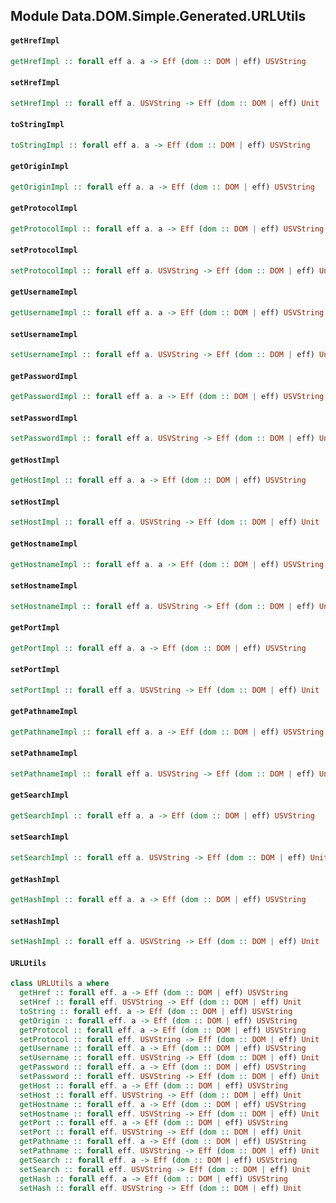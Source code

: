 ## Module Data.DOM.Simple.Generated.URLUtils

#### `getHrefImpl`

``` purescript
getHrefImpl :: forall eff a. a -> Eff (dom :: DOM | eff) USVString
```

#### `setHrefImpl`

``` purescript
setHrefImpl :: forall eff a. USVString -> Eff (dom :: DOM | eff) Unit
```

#### `toStringImpl`

``` purescript
toStringImpl :: forall eff a. a -> Eff (dom :: DOM | eff) USVString
```

#### `getOriginImpl`

``` purescript
getOriginImpl :: forall eff a. a -> Eff (dom :: DOM | eff) USVString
```

#### `getProtocolImpl`

``` purescript
getProtocolImpl :: forall eff a. a -> Eff (dom :: DOM | eff) USVString
```

#### `setProtocolImpl`

``` purescript
setProtocolImpl :: forall eff a. USVString -> Eff (dom :: DOM | eff) Unit
```

#### `getUsernameImpl`

``` purescript
getUsernameImpl :: forall eff a. a -> Eff (dom :: DOM | eff) USVString
```

#### `setUsernameImpl`

``` purescript
setUsernameImpl :: forall eff a. USVString -> Eff (dom :: DOM | eff) Unit
```

#### `getPasswordImpl`

``` purescript
getPasswordImpl :: forall eff a. a -> Eff (dom :: DOM | eff) USVString
```

#### `setPasswordImpl`

``` purescript
setPasswordImpl :: forall eff a. USVString -> Eff (dom :: DOM | eff) Unit
```

#### `getHostImpl`

``` purescript
getHostImpl :: forall eff a. a -> Eff (dom :: DOM | eff) USVString
```

#### `setHostImpl`

``` purescript
setHostImpl :: forall eff a. USVString -> Eff (dom :: DOM | eff) Unit
```

#### `getHostnameImpl`

``` purescript
getHostnameImpl :: forall eff a. a -> Eff (dom :: DOM | eff) USVString
```

#### `setHostnameImpl`

``` purescript
setHostnameImpl :: forall eff a. USVString -> Eff (dom :: DOM | eff) Unit
```

#### `getPortImpl`

``` purescript
getPortImpl :: forall eff a. a -> Eff (dom :: DOM | eff) USVString
```

#### `setPortImpl`

``` purescript
setPortImpl :: forall eff a. USVString -> Eff (dom :: DOM | eff) Unit
```

#### `getPathnameImpl`

``` purescript
getPathnameImpl :: forall eff a. a -> Eff (dom :: DOM | eff) USVString
```

#### `setPathnameImpl`

``` purescript
setPathnameImpl :: forall eff a. USVString -> Eff (dom :: DOM | eff) Unit
```

#### `getSearchImpl`

``` purescript
getSearchImpl :: forall eff a. a -> Eff (dom :: DOM | eff) USVString
```

#### `setSearchImpl`

``` purescript
setSearchImpl :: forall eff a. USVString -> Eff (dom :: DOM | eff) Unit
```

#### `getHashImpl`

``` purescript
getHashImpl :: forall eff a. a -> Eff (dom :: DOM | eff) USVString
```

#### `setHashImpl`

``` purescript
setHashImpl :: forall eff a. USVString -> Eff (dom :: DOM | eff) Unit
```

#### `URLUtils`

``` purescript
class URLUtils a where
  getHref :: forall eff. a -> Eff (dom :: DOM | eff) USVString
  setHref :: forall eff. USVString -> Eff (dom :: DOM | eff) Unit
  toString :: forall eff. a -> Eff (dom :: DOM | eff) USVString
  getOrigin :: forall eff. a -> Eff (dom :: DOM | eff) USVString
  getProtocol :: forall eff. a -> Eff (dom :: DOM | eff) USVString
  setProtocol :: forall eff. USVString -> Eff (dom :: DOM | eff) Unit
  getUsername :: forall eff. a -> Eff (dom :: DOM | eff) USVString
  setUsername :: forall eff. USVString -> Eff (dom :: DOM | eff) Unit
  getPassword :: forall eff. a -> Eff (dom :: DOM | eff) USVString
  setPassword :: forall eff. USVString -> Eff (dom :: DOM | eff) Unit
  getHost :: forall eff. a -> Eff (dom :: DOM | eff) USVString
  setHost :: forall eff. USVString -> Eff (dom :: DOM | eff) Unit
  getHostname :: forall eff. a -> Eff (dom :: DOM | eff) USVString
  setHostname :: forall eff. USVString -> Eff (dom :: DOM | eff) Unit
  getPort :: forall eff. a -> Eff (dom :: DOM | eff) USVString
  setPort :: forall eff. USVString -> Eff (dom :: DOM | eff) Unit
  getPathname :: forall eff. a -> Eff (dom :: DOM | eff) USVString
  setPathname :: forall eff. USVString -> Eff (dom :: DOM | eff) Unit
  getSearch :: forall eff. a -> Eff (dom :: DOM | eff) USVString
  setSearch :: forall eff. USVString -> Eff (dom :: DOM | eff) Unit
  getHash :: forall eff. a -> Eff (dom :: DOM | eff) USVString
  setHash :: forall eff. USVString -> Eff (dom :: DOM | eff) Unit
```


